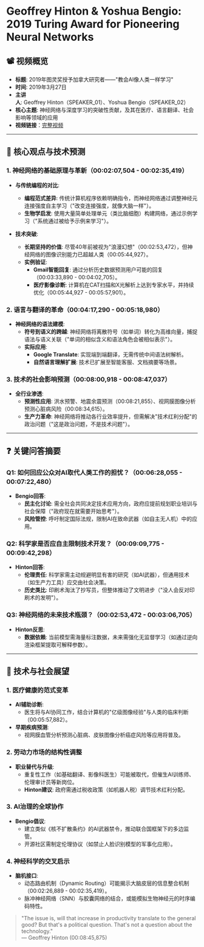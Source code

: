 # Geoffrey Hinton & Yoshua Bengio: 2019 Turing Award for Pioneering Neural Networks

## 📽️ 视频概览
- **标题**: 2019年图灵奖授予加拿大研究者——"教会AI像人类一样学习"  
- **时间**: 2019年3月27日  
- **主讲人**: Geoffrey Hinton（SPEAKER_01）、Yoshua Bengio（SPEAKER_02）  
- **核心主题**: 神经网络与深度学习的突破性贡献，及其在医疗、语言翻译、社会影响等领域的应用  
- **视频链接**：[完整视频](https://www.youtube.com/watch?v=BWIV5xQoYbA)
---

## 🎯 核心观点与技术预测

### 1. **神经网络的基础原理与革新（00:02:07,504 - 00:02:35,419）**
- **与传统编程的对比**:
  - **编程范式差异**: 传统计算机程序依赖明确指令，而神经网络通过调整神经元连接强度自主学习（"改变连接强度，就像大脑一样"）。
  - **生物学启发**: 使用大量简单处理单元（类比脑细胞）构建网络，通过示例学习（"系统通过被给予示例来学习"）。
  
- **技术突破**:
  - **长期坚持的价值**: 尽管40年前被视为"浪漫幻想"（00:02:53,472），但神经网络的图像识别能力已超越人类（00:05:44,927）。
  - **实例验证**:
    - **Gmail智能回复**: 通过分析历史数据预测用户可能的回复（00:03:33,890 - 00:04:02,705）。
    - **医疗影像诊断**: 计算机在CAT扫描和X光解析上达到专家水平，并持续优化（00:05:44,927 - 00:05:57,901）。

### 2. **语言与翻译的革命（00:04:17,290 - 00:05:18,980）**
- **神经网络的语法建模**:
  - **符号到语义的跨越**: 神经网络将离散符号（如单词）转化为高维向量，捕捉语法与语义关联（"单词的相似含义和语法角色会被相似表示"）。
  - **实际应用**:
    - **Google Translate**: 实现端到端翻译，无需传统中间语法树解析。
    - **自然语言理解扩展**: 技术已扩展至智能客服、文档摘要等场景。

### 3. **技术的社会影响预测（00:08:00,918 - 00:08:47,037）**
- **全行业渗透**:
  - **预测性应用**: 洪水预警、地震余震预测（00:08:21,855）、视网膜图像分析预测心脏病风险（00:08:34,615）。
  - **生产力革命**: 神经网络将推动各行业效率提升，但需解决"技术红利分配"的政治问题（"这是政治问题，不是技术问题"）。

---

## ❓ 关键问答摘要

### Q1: 如何回应公众对AI取代人类工作的担忧？（00:06:28,055 - 00:07:22,480）
- **Bengio回答**:
  - **民主化讨论**: 需全社会共同决定技术应用方向，政府应提前规划职业培训与社会保障（"政府现在就需要开始思考"）。
  - **风险管控**: 呼吁制定国际法规，限制AI在致命武器（如自主无人机）中的应用。

### Q2: 科学家是否应自主限制技术开发？（00:09:09,775 - 00:09:42,298）
- **Hinton回答**:
  - **伦理责任**: 科学家需主动规避明显有害的研究（如AI武器），但通用技术（如生产力工具）应交由社会决策。
  - **历史类比**: 印刷术淘汰了抄写员，但整体推动了文明进步（"没人会反对印刷术的发明"）。

### Q3: 神经网络的未来技术瓶颈？（00:02:53,472 - 00:03:06,705）
- **Hinton反思**:
  - **数据依赖**: 当前模型需海量标注数据，未来需强化无监督学习（如通过逆向渲染框架提取可解释参数）。

---

## 🔮 技术与社会展望

### 1. **医疗健康的范式变革**
- **AI辅助诊断**:
  - 医生将与AI协同工作，结合计算机的"亿级图像经验"与人类的临床判断（00:05:57,882）。
- **早期疾病预测**:
  - 视网膜血管分析预测心脏病、皮肤图像分析癌症风险等应用将普及。

### 2. **劳动力市场的结构性调整**
- **职业替代与升级**:
  - 重复性工作（如基础翻译、影像科医生）可能被取代，但催生AI训练师、伦理审计员等新岗位。
  - **Hinton建议**: 政府需通过税收政策（如机器人税）调节技术红利分配。

### 3. **AI治理的全球协作**
- **Bengio倡议**:
  - 建立类似《核不扩散条约》的AI武器禁令，推动联合国框架下的多边监管。
  - 开源社区需制定伦理协议（如禁止人脸识别模型的军事化应用）。

### 4. **神经科学的交叉启示**
- **脑机接口**:
  - 动态路由机制（Dynamic Routing）可能揭示大脑皮层的信息整合机制（00:02:26,889 - 00:02:35,419）。
  - 脉冲神经网络（SNN）与胶囊网络的结合，或能模拟生物神经元的时序编码特性。

> "The issue is, will that increase in productivity translate to the general good? But that's a political question. That's not a question about the technology."  
> — Geoffrey Hinton (00:08:45,875)
